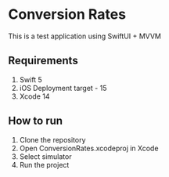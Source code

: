 # Conversion Rates
This is a test application using SwiftUI + MVVM

## Requirements
1. Swift 5
2. iOS Deployment target - 15
3. Xcode 14

## How to run
1. Clone the repository
2. Open ConversionRates.xcodeproj in Xcode
3. Select simulator
4. Run the project
